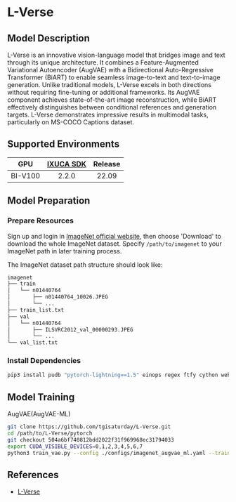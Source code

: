 # L-Verse

## Model Description

L-Verse is an innovative vision-language model that bridges image and text through its unique architecture. It combines
a Feature-Augmented Variational Autoencoder (AugVAE) with a Bidirectional Auto-Regressive Transformer (BiART) to enable
seamless image-to-text and text-to-image generation. Unlike traditional models, L-Verse excels in both directions
without requiring fine-tuning or additional frameworks. Its AugVAE component achieves state-of-the-art image
reconstruction, while BiART effectively distinguishes between conditional references and generation targets. L-Verse
demonstrates impressive results in multimodal tasks, particularly on MS-COCO Captions dataset.

## Supported Environments

| GPU    | [IXUCA SDK](https://gitee.com/deep-spark/deepspark#%E5%A4%A9%E6%95%B0%E6%99%BA%E7%AE%97%E8%BD%AF%E4%BB%B6%E6%A0%88-ixuca) | Release |
| :----: | :----: | :----: |
| BI-V100 | 2.2.0     |  22.09  |

## Model Preparation

### Prepare Resources

Sign up and login in [ImageNet official website](https://www.image-net.org/index.php), then choose 'Download' to
download the whole ImageNet dataset. Specify `/path/to/imagenet` to your ImageNet path in later training process.

The ImageNet dataset path structure should look like:

```bash
imagenet
├── train
│   └── n01440764
│       ├── n01440764_10026.JPEG
│       └── ...
├── train_list.txt
├── val
│   └── n01440764
│       ├── ILSVRC2012_val_00000293.JPEG
│       └── ...
└── val_list.txt
```

### Install Dependencies

```bash
pip3 install pudb "pytorch-lightning==1.5" einops regex ftfy cython webdataset==0.2.20 pillow wandb scikit-learn tensorboard
```

## Model Training

AugVAE(AugVAE-ML)

```bash
git clone https://github.com/tgisaturday/L-Verse.git
cd /path/to/L-Verse/pytorch
git checkout 504a6bf740812bdd2022f31f969968ec31794033
export CUDA_VISIBLE_DEVICES=0,1,2,3,4,5,6,7 
python3 train_vae.py --config ./configs/imagenet_augvae_ml.yaml --train_dir /path/to/imagenet/train --val_dir /path/to/imagenet/val --gpus 8 --batch_size 4 --epochs 2
```

## References

- [L-Verse](https://github.com/tgisaturday/L-Verse)